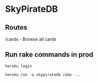 # SkyPirateDB

## Routes

/cards - Browse all cards

## Run rake commands in prod

`heroku login`

`heroku run -a skypiratedb rake ...`
